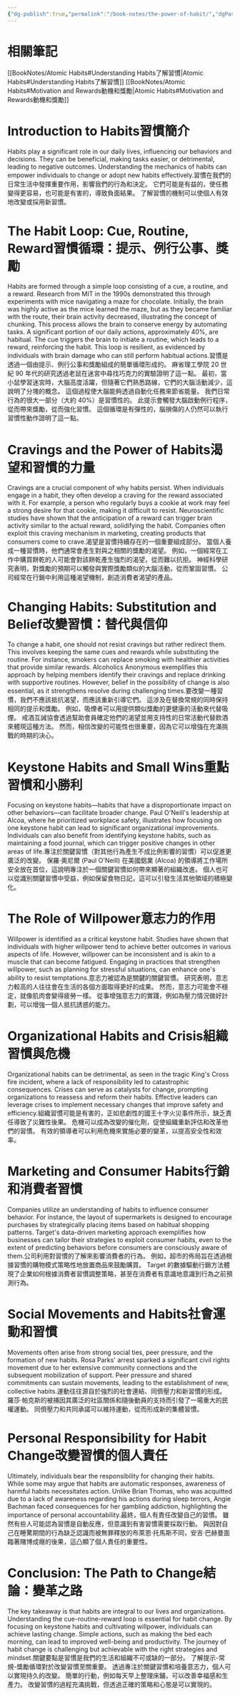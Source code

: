 ```yaml
---
{"dg-publish":true,"permalink":"/book-notes/the-power-of-habit/","dgPassFrontmatter":true,"created":"2024-11-24T10:41:52.631+08:00","updated":"2024-11-27T18:15:38.407+08:00"}
---
```


# 相關筆記
[[BookNotes/Atomic Habits#Understanding Habits了解習慣\|Atomic Habits#Understanding Habits了解習慣]]
[[BookNotes/Atomic Habits#Motivation and Rewards動機和獎勵\|Atomic Habits#Motivation and Rewards動機和獎勵]]
# Introduction to Habits習慣簡介

Habits play a significant role in our daily lives, influencing our behaviors and decisions. They can be beneficial, making tasks easier, or detrimental, leading to negative outcomes. Understanding the mechanics of habits can empower individuals to change or adopt new habits effectively.習慣在我們的日常生活中發揮重要作用，影響我們的行為和決定。 它們可能是有益的，使任務變得更容易，也可能是有害的，導致負面結果。 了解習慣的機制可以使個人有效地改變或採用新習慣。

# The Habit Loop: Cue, Routine, Reward習慣循環：提示、例行公事、獎勵

Habits are formed through a simple loop consisting of a cue, a routine, and a reward. Research from MIT in the 1990s demonstrated this through experiments with mice navigating a maze for chocolate. Initially, the brain was highly active as the mice learned the maze, but as they became familiar with the route, their brain activity decreased, illustrating the concept of chunking. This process allows the brain to conserve energy by automating tasks. A significant portion of our daily actions, approximately 40%, are habitual. The cue triggers the brain to initiate a routine, which leads to a reward, reinforcing the habit. This loop is resilient, as evidenced by individuals with brain damage who can still perform habitual actions.習慣是透過一個由提示、例行公事和獎勵組成的簡單循環形成的。 麻省理工學院 20 世紀 90 年代的研究透過老鼠在迷宮中尋找巧克力的實驗證明了這一點。 最初，當小鼠學習迷宮時，大腦高度活躍，但隨著它們熟悉路線，它們的大腦活動減少，這說明了分塊的概念。 這個過程使大腦能夠透過自動化任務來節省能量。 我們日常行為的很大一部分（大約 40%）是習慣性的。 此提示會觸發大腦啟動例行程序，從而帶來獎勵，從而強化習慣。 這個循環是有彈性的，腦損傷的人仍然可以執行習慣性動作證明了這一點。

# Cravings and the Power of Habits渴望和習慣的力量

Cravings are a crucial component of why habits persist. When individuals engage in a habit, they often develop a craving for the reward associated with it. For example, a person who regularly buys a cookie at work may feel a strong desire for that cookie, making it difficult to resist. Neuroscientific studies have shown that the anticipation of a reward can trigger brain activity similar to the actual reward, solidifying the habit. Companies often exploit this craving mechanism in marketing, creating products that consumers come to crave.渴望是習慣持續存在的一個重要組成部分。 當個人養成一種習慣時，他們通常會產生對與之相關的獎勵的渴望。 例如，一個經常在工作中購買餅乾的人可能會對該餅乾產生強烈的渴望，從而難以抗拒。 神經科學研究表明，對獎勵的預期可以觸發與實際獎勵類似的大腦活動，從而鞏固習慣。 公司經常在行銷中利用這種渴望機制，創造消費者渴望的產品。

# Changing Habits: Substitution and Belief改變習慣：替代與信仰

To change a habit, one should not resist cravings but rather redirect them. This involves keeping the same cues and rewards while substituting the routine. For instance, smokers can replace smoking with healthier activities that provide similar rewards. Alcoholics Anonymous exemplifies this approach by helping members identify their cravings and replace drinking with supportive routines. However, belief in the possibility of change is also essential, as it strengthens resolve during challenging times.要改變一種習慣，我們不應該抵抗渴望，而應該重新引導它們。 這涉及在替換常規的同時保持相同的提示和獎勵。 例如，吸煙者可以用提供類似獎勵的更健康的活動來代替吸煙。 戒酒互誡協會透過幫助會員確定他們的渴望並用支持性的日常活動代替飲酒來體現這種方法。 然而，相信改變的可能性也很重要，因為它可以增強在充滿挑戰的時期的決心。

# Keystone Habits and Small Wins重點習慣和小勝利

Focusing on keystone habits—habits that have a disproportionate impact on other behaviors—can facilitate broader change. Paul O'Neill's leadership at Alcoa, where he prioritized workplace safety, illustrates how focusing on one keystone habit can lead to significant organizational improvements. Individuals can also benefit from identifying keystone habits, such as maintaining a food journal, which can trigger positive changes in other areas of life.專注於關鍵習慣（對其他行為產生不成比例影響的習慣）可以促進更廣泛的改變。 保羅·奧尼爾 (Paul O'Neill) 在美國鋁業 (Alcoa) 的領導將工作場所安全放在首位，這說明專注於一個關鍵習慣如何帶來顯著的組織改進。 個人也可以從識別關鍵習慣中受益，例如保留食物日記，這可以引發生活其他領域的積極變化。

# The Role of Willpower意志力的作用

Willpower is identified as a critical keystone habit. Studies have shown that individuals with higher willpower tend to achieve better outcomes in various aspects of life. However, willpower can be inconsistent and is akin to a muscle that can become fatigued. Engaging in practices that strengthen willpower, such as planning for stressful situations, can enhance one's ability to resist temptations.意志力被認為是關鍵的關鍵習慣。 研究表明，意志力較高的人往往會在生活的各個方面取得更好的成果。 然而，意志力可能會不穩定，就像肌肉會變得疲勞一樣。 從事增強意志力的實踐，例如為壓力情況做好計劃，可以增強一個人抵抗誘惑的能力。

# Organizational Habits and Crisis組織習慣與危機

Organizational habits can be detrimental, as seen in the tragic King's Cross fire incident, where a lack of responsibility led to catastrophic consequences. Crises can serve as catalysts for change, prompting organizations to reassess and reform their habits. Effective leaders can leverage crises to implement necessary changes that improve safety and efficiency.組織習慣可能是有害的，正如悲劇性的國王十字火災事件所示，缺乏責任導致了災難性後果。 危機可以成為改變的催化劑，促使組織重新評估和改革他們的習慣。 有效的領導者可以利用危機來實施必要的變革，以提高安全性和效率。

# Marketing and Consumer Habits行銷和消費者習慣

Companies utilize an understanding of habits to influence consumer behavior. For instance, the layout of supermarkets is designed to encourage purchases by strategically placing items based on habitual shopping patterns. Target's data-driven marketing approach exemplifies how businesses can tailor their strategies to exploit consumer habits, even to the extent of predicting behaviors before consumers are consciously aware of them.公司利用對習慣的了解來影響消費者的行為。 例如，超市的佈局旨在透過根據習慣的購物模式策略性地放置商品來鼓勵購買。 Target 的數據驅動行銷方法體現了企業如何根據消費者習慣調整策略，甚至在消費者有意識地意識到行為之前預測行為。

# Social Movements and Habits社會運動和習慣

Movements often arise from strong social ties, peer pressure, and the formation of new habits. Rosa Parks' arrest sparked a significant civil rights movement due to her extensive community connections and the subsequent mobilization of support. Peer pressure and shared commitments can sustain movements, leading to the establishment of new, collective habits.運動往往源自於強烈的社會連結、同儕壓力和新習慣的形成。 羅莎·帕克斯的被捕因其廣泛的社區關係和隨後動員的支持而引發了一場重大的民權運動。 同儕壓力和共同承諾可以維持運動，從而形成新的集體習慣。

# Personal Responsibility for Habit Change改變習慣的個人責任

Ultimately, individuals bear the responsibility for changing their habits. While some may argue that habits are automatic responses, awareness of harmful habits necessitates action. Unlike Brian Thomas, who was acquitted due to a lack of awareness regarding his actions during sleep terrors, Angie Bachman faced consequences for her gambling addiction, highlighting the importance of personal accountability.最終，個人有責任改變自己的習慣。 雖然有些人可能認為習慣是自動反應，但意識到有害習慣需要採取行動。 與因對自己在睡驚期間的行為缺乏認識而被無罪釋放的布萊恩·托馬斯不同，安吉·巴赫曼面臨著賭博成癮的後果，這凸顯了個人責任的重要性。

# Conclusion: The Path to Change結論：變革之路

The key takeaway is that habits are integral to our lives and organizations. Understanding the cue-routine-reward loop is essential for habit change. By focusing on keystone habits and cultivating willpower, individuals can achieve lasting change. Simple actions, such as making the bed each morning, can lead to improved well-being and productivity. The journey of habit change is challenging but achievable with the right strategies and mindset.關鍵要點是習慣是我們的生活和組織不可或缺的一部分。 了解提示-常規-獎勵循環對於改變習慣至關重要。 透過專注於關鍵習慣和培養意志力，個人可以實現持久的改變。 簡單的行動，例如每天早上整理床鋪，可以改善幸福感和生產力。 改變習慣的過程充滿挑戰，但透過正確的策略和心態是可以實現的。